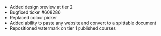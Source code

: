 * Added design preview at tier 2
* Bugfixed ticket #608286
* Replaced colour picker
* Added ability to paste any website and convert to a splittable document
* Repositioned watermark on tier 1 published courses